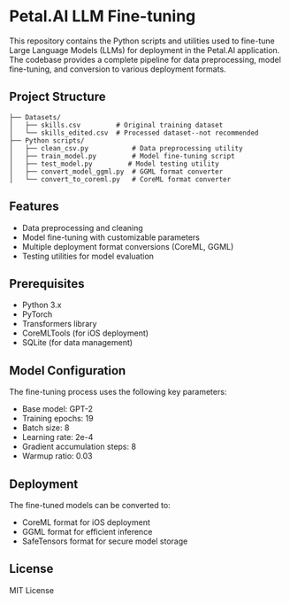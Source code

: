 # Petal.AI LLM Fine-tuning

This repository contains the Python scripts and utilities used to fine-tune Large Language Models (LLMs) for deployment in the Petal.AI application. The codebase provides a complete pipeline for data preprocessing, model fine-tuning, and conversion to various deployment formats.

## Project Structure

```
├── Datasets/
│   ├── skills.csv         # Original training dataset
│   └── skills_edited.csv  # Processed dataset--not recommended
├── Python scripts/
│   ├── clean_csv.py           # Data preprocessing utility
│   ├── train_model.py         # Model fine-tuning script
│   ├── test_model.py         # Model testing utility
│   ├── convert_model_ggml.py  # GGML format converter
│   └── convert_to_coreml.py   # CoreML format converter
```

## Features

- Data preprocessing and cleaning
- Model fine-tuning with customizable parameters
- Multiple deployment format conversions (CoreML, GGML)
- Testing utilities for model evaluation

## Prerequisites

- Python 3.x
- PyTorch
- Transformers library
- CoreMLTools (for iOS deployment)
- SQLite (for data management)

## Model Configuration

The fine-tuning process uses the following key parameters:
- Base model: GPT-2
- Training epochs: 19
- Batch size: 8
- Learning rate: 2e-4
- Gradient accumulation steps: 8
- Warmup ratio: 0.03

## Deployment

The fine-tuned models can be converted to:
- CoreML format for iOS deployment
- GGML format for efficient inference
- SafeTensors format for secure model storage

## License

MIT License

